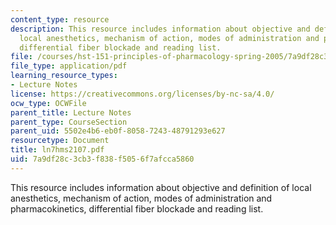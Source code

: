 ```yaml
---
content_type: resource
description: This resource includes information about objective and definition of
  local anesthetics, mechanism of action, modes of administration and pharmacokinetics,
  differential fiber blockade and reading list.
file: /courses/hst-151-principles-of-pharmacology-spring-2005/7a9df28c3cb3f838f5056f7afcca5860_ln7hms2107.pdf
file_type: application/pdf
learning_resource_types:
- Lecture Notes
license: https://creativecommons.org/licenses/by-nc-sa/4.0/
ocw_type: OCWFile
parent_title: Lecture Notes
parent_type: CourseSection
parent_uid: 5502e4b6-eb0f-8058-7243-48791293e627
resourcetype: Document
title: ln7hms2107.pdf
uid: 7a9df28c-3cb3-f838-f505-6f7afcca5860
---
```

This resource includes information about objective and definition of local anesthetics, mechanism of action, modes of administration and pharmacokinetics, differential fiber blockade and reading list.